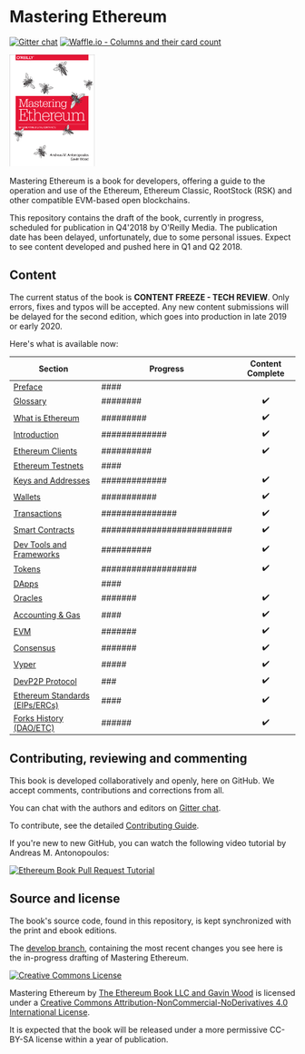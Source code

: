 # Mastering Ethereum

[![Gitter chat](https://badges.gitter.im/gitterHQ/gitter.png)](https://gitter.im/ethereumbook/Lobby)
[![Waffle.io - Columns and their card count](https://badge.waffle.io/ethereumbook/ethereumbook.svg?columns=all)](https://waffle.io/ethereumbook/ethereumbook)

![Mastering Ethereum Cover](images/cover_thumb.png)

Mastering Ethereum is a book for developers, offering a guide to the operation and use of the Ethereum, Ethereum Classic, RootStock (RSK) and other compatible EVM-based open blockchains.

This repository contains the draft of the book, currently in progress, scheduled for publication in Q4'2018 by O'Reilly Media. The publication date has been delayed, unfortunately, due to some personal issues. Expect to see content developed and pushed here in Q1 and Q2 2018.

## Content

The current status of the book is **CONTENT FREEZE - TECH REVIEW**. Only errors, fixes and typos will be accepted. Any new content submissions will be delayed for the second edition, which goes into production in late 2019 or early 2020.

Here's what is available now:

| Section | Progress | Content Complete |
|-------|------|:------:|
| [Preface](preface.asciidoc) | #### ||
| [Glossary](glossary.asciidoc) | ######## | :heavy_check_mark: |
| [What is Ethereum](what-is.asciidoc) | ######### | :heavy_check_mark: |
| [Introduction](intro.asciidoc) | ############# | :heavy_check_mark: |
| [Ethereum Clients](clients.asciidoc) | ########## | :heavy_check_mark: |
| [Ethereum Testnets](ethereum-testnets.asciidoc) | #### ||
| [Keys and Addresses](keys-addresses.asciidoc) | ############# | :heavy_check_mark: |
| [Wallets](wallets.asciidoc) | ########### | :heavy_check_mark: |
| [Transactions](transactions.asciidoc) | ############### | :heavy_check_mark: |
| [Smart Contracts](smart-contracts.asciidoc) | ########################## | :heavy_check_mark: |
| [Dev Tools and Frameworks](dev-tools.asciidoc) | ########## | :heavy_check_mark: |
| [Tokens](tokens.asciidoc) | ################### | :heavy_check_mark: |
| [DApps](dapps.asciidoc) | #### ||
| [Oracles](oracles.asciidoc) | ####### | :heavy_check_mark: |
| [Accounting & Gas](gas.asciidoc) | #### | :heavy_check_mark: |
| [EVM](evm.asciidoc) | ####### | :heavy_check_mark: |
| [Consensus](consensus.asciidoc) | ####### | :heavy_check_mark: |
| [Vyper](vyper.asciidoc) | ##### | :heavy_check_mark: |
| [DevP2P Protocol](devp2p-protocol.asciidoc) | ### | :heavy_check_mark: |
| [Ethereum Standards (EIPs/ERCs)](standards-eip-erc.asciidoc) | #### | :heavy_check_mark: |
| [Forks History (DAO/ETC)](forks-history.asciidoc) | ###### | :heavy_check_mark: |

## Contributing, reviewing and commenting

This book is developed collaboratively and openly, here on GitHub. We accept comments, contributions and corrections from all.

You can chat with the authors and editors on [Gitter chat](https://gitter.im/ethereumbook/Lobby).

To contribute, see the detailed [Contributing Guide](./CONTRIBUTING.md).

If you're new to new GitHub, you can watch the following video tutorial by Andreas M. Antonopoulos:

[![Ethereum Book Pull Request Tutorial](https://img.youtube.com/vi/IBYHohWm_5w/0.jpg)](https://www.youtube.com/watch?v=IBYHohWm_5w)

## Source and license

The book's source code, found in this repository, is kept synchronized with the print and ebook editions.

The [develop branch](https://github.com/ethereumbook/ethereumbook/tree/develop), containing the most recent changes you see here is the in-progress drafting of Mastering Ethereum.

[![Creative Commons License](https://i.creativecommons.org/l/by-nc-nd/4.0/88x31.png)](https://creativecommons.org/licenses/by-nc-nd/4.0/)

<span xmlns:dct="http://purl.org/dc/terms/" property="dct:title">Mastering Ethereum</span> by <a xmlns:cc="http://creativecommons.org/ns#" href="https://antonopoulos.com/" property="cc:attributionName" rel="cc:attributionURL">The Ethereum Book LLC and Gavin Wood</a> is licensed under a <a rel="license" href="http://creativecommons.org/licenses/by-nc-nd/4.0/">Creative Commons Attribution-NonCommercial-NoDerivatives 4.0 International License</a>.

It is expected that the book will be released under a more permissive CC-BY-SA license within a year of publication.